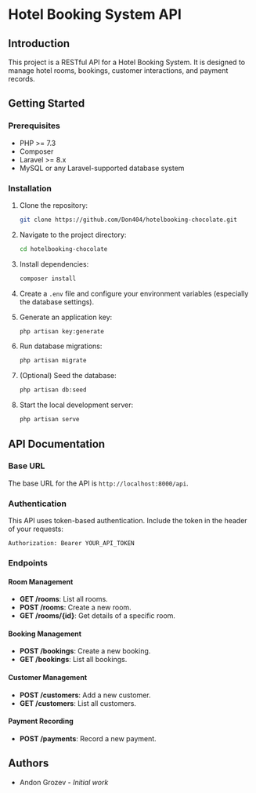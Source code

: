 
# Hotel Booking System API

## Introduction
This project is a RESTful API for a Hotel Booking System. It is designed to manage hotel rooms, bookings, customer interactions, and payment records.

## Getting Started

### Prerequisites
- PHP >= 7.3
- Composer
- Laravel >= 8.x
- MySQL or any Laravel-supported database system

### Installation

1. Clone the repository:
   ```bash
   git clone https://github.com/Don404/hotelbooking-chocolate.git
   ```

2. Navigate to the project directory:
   ```bash
   cd hotelbooking-chocolate
   ```

3. Install dependencies:
   ```bash
   composer install
   ```

4. Create a `.env` file and configure your environment variables (especially the database settings).

5. Generate an application key:
   ```bash
   php artisan key:generate
   ```

6. Run database migrations:
   ```bash
   php artisan migrate
   ```

7. (Optional) Seed the database:
   ```bash
   php artisan db:seed
   ```

8. Start the local development server:
   ```bash
   php artisan serve
   ```

## API Documentation

### Base URL
The base URL for the API is `http://localhost:8000/api`.

### Authentication
This API uses token-based authentication. Include the token in the header of your requests:

```
Authorization: Bearer YOUR_API_TOKEN
```

### Endpoints

#### Room Management
- **GET /rooms**: List all rooms.
- **POST /rooms**: Create a new room.
- **GET /rooms/{id}**: Get details of a specific room.

#### Booking Management
- **POST /bookings**: Create a new booking.
- **GET /bookings**: List all bookings.

#### Customer Management
- **POST /customers**: Add a new customer.
- **GET /customers**: List all customers.

#### Payment Recording
- **POST /payments**: Record a new payment.

## Authors
- Andon Grozev - *Initial work*
